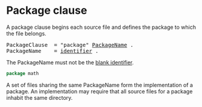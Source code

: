 # Package clause

A package clause begins each source file and defines the package to which the file belongs.

<pre>
<a id="PackageClause">PackageClause</a>  = "package" <a href="#PackageName">PackageName</a> .
<a id="PackageName">PackageName</a>    = <a href="/Lexical elements/identifiers.html#identifier">identifier</a> .
</pre>

The PackageName must not be the [blank identifier](/Declarations%20and%20scope/blank_identifier.html).

```go
package math
```

A set of files sharing the same PackageName form the implementation of a package. An implementation may require that all source files for a package inhabit the same directory.
